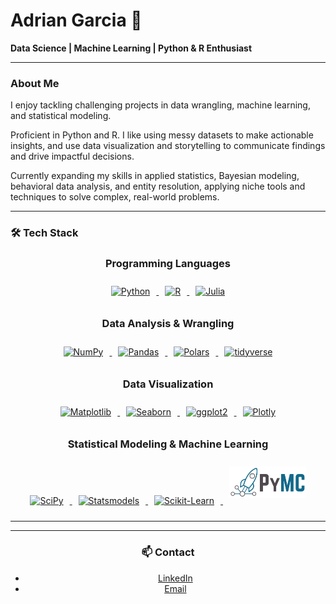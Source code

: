 # Adrian Garcia 🚀
**Data Science | Machine Learning | Python & R Enthusiast**

---

### About Me
I enjoy tackling challenging projects in data wrangling, machine learning, and statistical modeling.

Proficient in Python and R. I like using messy datasets to make actionable insights, and use data visualization and storytelling to communicate findings and drive impactful decisions.

Currently expanding my skills in applied statistics, Bayesian modeling, behavioral data analysis, and entity resolution, applying niche tools and techniques to solve complex, real-world problems.

---

### 🛠 Tech Stack
<div align="center">
<!-- Programming Languages -->
<h3>Programming Languages</h3>
<a href="https://www.python.org/" target="_blank"> <!-- Python -->
<img style="margin: 10px" src="https://cdn.jsdelivr.net/gh/devicons/devicon@latest/icons/python/python-original.svg" alt="Python" height ="50"/>
</a>  
<a href="https://www.r-project.org/" target="_blank"> <!-- R -->
<img style="margin: 10px" src="https://cdn.jsdelivr.net/gh/devicons/devicon@latest/icons/r/r-original.svg" alt="R" height ="50"/>
</a>
<a href="https://julialang.org/" target="_blank"> <!-- Julia -->
<img style="margin: 10px" src="https://cdn.jsdelivr.net/gh/devicons/devicon@latest/icons/julia/julia-original.svg" alt="Julia" height ="50"/>
</a>

<!-- Data Analysis -->
<h3>Data Analysis & Wrangling</h3>
<a href="https://numpy.org/doc/" target="_blank"> <!-- NumPy -->
<img style="margin: 10px" src="https://cdn.jsdelivr.net/gh/devicons/devicon@latest/icons/numpy/numpy-original.svg" alt="NumPy" height ="50"/>
</a>
<a href="https://pandas.pydata.org/docs/" target="_blank"> <!-- Pandas -->
<img style="margin: 10px" src="https://cdn.jsdelivr.net/gh/devicons/devicon@latest/icons/pandas/pandas-original.svg" alt="Pandas" height ="50"/>
</a>   
<a href="https://pola.rs/" target="_blank"> <!-- Polars -->
<img style="margin: 10px" src="https://avatars.githubusercontent.com/u/83768144?v=4" alt="Polars" height ="50"/>
</a> 
<a href="https://www.tidyverse.org/" target="_blank"> <!-- tidyverse -->
<img style="margin: 10px" src="https://tidyverse.tidyverse.org/logo.png" alt="tidyverse" height ="50"/>
</a> 

<!-- Data Visualization -->
<h3>Data Visualization</h3>
<a href="https://matplotlib.org/" target="_blank"> <!-- Matplotlib -->
<img style="margin: 10px" src="https://cdn.jsdelivr.net/gh/devicons/devicon@latest/icons/matplotlib/matplotlib-original.svg" alt="Matplotlib" height="50"/>
</a>
<a href="https://seaborn.pydata.org/index.html" target="_blank"> <!-- Seaborn -->
<img style="margin: 10px" src="https://seaborn.pydata.org/_images/logo-mark-lightbg.svg" alt="Seaborn" height="50"/>
</a>
<a href="https://ggplot2.tidyverse.org/" target="_blank"> <!-- ggplot2 -->
<img style="margin: 10px" src="https://ggplot2.tidyverse.org/logo.png" alt="ggplot2" height="50"/> 
</a>
<a href="https://plotly.com/" target="_blank"> <!-- Plotly -->
<img style="margin: 10px" src="https://cdn.jsdelivr.net/gh/devicons/devicon/icons/plotly/plotly-original.svg" alt="Plotly" height="50"/> 
</a>

<!-- Statistical Modeling & Machine Learning -->
<h3>Statistical Modeling & Machine Learning</h3>
<a href="https://scipy.org/" target="_blank"> <!-- SciPy -->
<img style="margin: 10px" src="https://images.opencollective.com/scipy/c7e4afc/logo/256.png" alt="SciPy" height ="50"/>
</a>
<a href="https://www.statsmodels.org/stable/index.html" target="_blank"> <!-- Statsmodels -->
<img style="margin: 10px" src="https://www.statsmodels.org/stable/_images/statsmodels-logo-v2-no-text.svg" alt="Statsmodels" height ="50"/>
</a>
<a href="https://scikit-learn.org/stable/" target="_blank"> <!-- Scikit-Learn -->
<img style="margin: 10px" src="https://upload.wikimedia.org/wikipedia/commons/thumb/0/05/Scikit_learn_logo_small.svg/1200px-Scikit_learn_logo_small.svg.png" alt="Scikit-Learn" height ="50"/>
</a>
<a href="https://www.pymc.io/welcome.html" target="_blank"> <!-- Scikit-Learn -->
<img style="margin: 10px" src="https://raw.githubusercontent.com/pymc-devs/brand/main/pymc/pymc_logos/PyMC_banner.svg" alt="PyMC" height ="50"/>
</a>

---



---

### 📫 Contact
- [LinkedIn](https://www.linkedin.com/in/adrian-garcia-0321-nyc/)  
- [Email](adriangarica0321@gmail.com)
